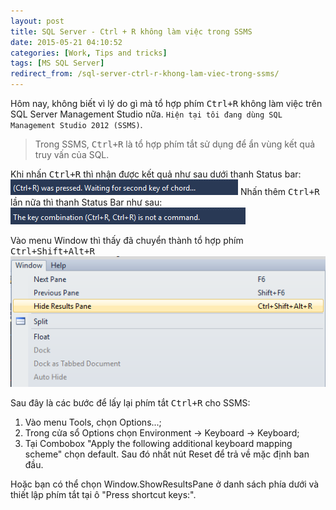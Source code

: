 ```yaml
---
layout: post
title: SQL Server - Ctrl + R không làm việc trong SSMS
date: 2015-05-21 04:10:52
categories: [Work, Tips and tricks]
tags: [MS SQL Server]
redirect_from: /sql-server-ctrl-r-khong-lam-viec-trong-ssms/
---
```


Hôm nay, không biết vì lý do gì mà tổ hợp phím <kbd>Ctrl+R</kbd> không làm việc trên SQL Server Management Studio nữa. `Hiện tại tôi đang dùng SQL Management Studio 2012 (SSMS)`.

> Trong SSMS, <kbd>Ctrl+R</kbd> là tổ hợp phím tắt sử dụng để ẩn vùng kết quả truy vấn của SQL.

Khi nhấn <kbd>Ctrl+R</kbd> thì nhận được kết quả như sau dưới thanh Status bar:
![](/images/2015/05/2015-05-21_105035.png)
Nhấn thêm <kbd>Ctrl+R</kbd> lần nữa thì thanh Status Bar như sau:
![](/images/2015/05/2015-05-21_105259.png)

Vào menu Window thì thấy đã chuyển thành tổ hợp phím <kbd>Ctrl+Shift+Alt+R</kbd>
![](/images/2015/05/2015-05-21_105524.png)

Sau đây là các bước để lấy lại phím tắt <kbd>Ctrl+R</kbd> cho SSMS:
1. Vào menu Tools, chọn Options...;
2. Trong cửa sổ Options chọn Environment -> Keyboard -> Keyboard;
3. Tại Combobox "Apply the following additional keyboard mapping scheme" chọn default. Sau đó nhất nút Reset để trả về mặc định ban đầu.

Hoặc bạn có thể chọn Window.ShowResultsPane ở danh sách phía dưới và thiết lập phím tắt tại ô "Press shortcut keys:".

 

